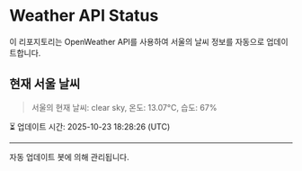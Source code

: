 
# Weather API Status

이 리포지토리는 OpenWeather API를 사용하여 서울의 날씨 정보를 자동으로 업데이트합니다.

## 현재 서울 날씨
> 서울의 현재 날씨: clear sky, 온도: 13.07°C, 습도: 67%

⏳ 업데이트 시간: 2025-10-23 18:28:26 (UTC)

---
자동 업데이트 봇에 의해 관리됩니다.
